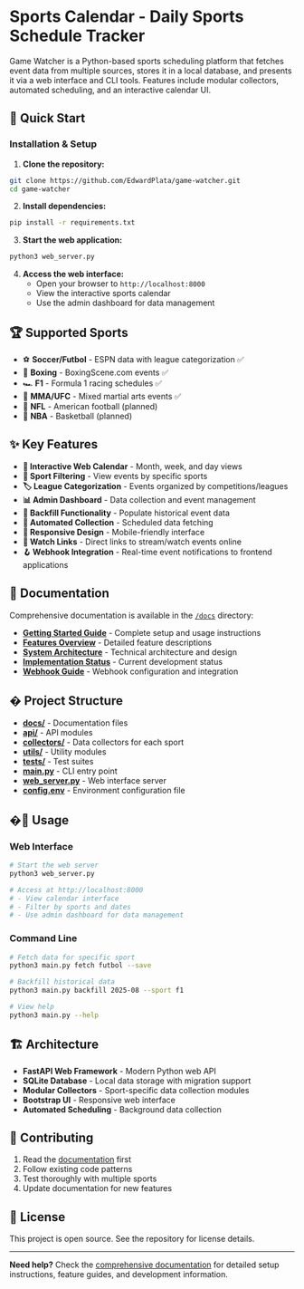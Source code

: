 # Sports Calendar - Daily Sports Schedule Tracker

Game Watcher is a Python-based sports scheduling platform that fetches event data from multiple sources, stores it in a local database, and presents it via a web interface and CLI tools.
Features include modular collectors, automated scheduling, and an interactive calendar UI.

## 🚀 Quick Start

### Installation & Setup

1. **Clone the repository:**
```bash
git clone https://github.com/EdwardPlata/game-watcher.git
cd game-watcher
```

2. **Install dependencies:**
```bash
pip install -r requirements.txt
```

3. **Start the web application:**
```bash
python3 web_server.py
```

4. **Access the web interface:**
   - Open your browser to `http://localhost:8000`
   - View the interactive sports calendar
   - Use the admin dashboard for data management

## 🏆 Supported Sports

- ⚽ **Soccer/Futbol** - ESPN data with league categorization ✅
- 🥊 **Boxing** - BoxingScene.com events ✅
- 🏎️ **F1** - Formula 1 racing schedules ✅
- 🥋 **MMA/UFC** - Mixed martial arts events ✅
- 🏈 **NFL** - American football (planned)
- 🏀 **NBA** - Basketball (planned)

## ✨ Key Features

- **📅 Interactive Web Calendar** - Month, week, and day views
- **🎯 Sport Filtering** - View events by specific sports
- **🏷️ League Categorization** - Events organized by competitions/leagues
- **📊 Admin Dashboard** - Data collection and event management
- **🔄 Backfill Functionality** - Populate historical event data
- **🤖 Automated Collection** - Scheduled data fetching
- **📱 Responsive Design** - Mobile-friendly interface
- **🔗 Watch Links** - Direct links to stream/watch events online
- **🪝 Webhook Integration** - Real-time event notifications to frontend applications

## 📖 Documentation

Comprehensive documentation is available in the [`/docs`](./docs/) directory:

- **[Getting Started Guide](./docs/README.md)** - Complete setup and usage instructions
- **[Features Overview](./docs/FEATURES_SUMMARY.md)** - Detailed feature descriptions
- **[System Architecture](./docs/ARCHITECTURE.md)** - Technical architecture and design
- **[Implementation Status](./docs/IMPLEMENTATION_COMPLETE.md)** - Current development status
- **[Webhook Guide](./docs/WEBHOOK_GUIDE.md)** - Webhook configuration and integration

## � Project Structure

- **[docs/](./docs/)** - Documentation files
- **[api/](./api/)** - API modules
- **[collectors/](./collectors/)** - Data collectors for each sport
- **[utils/](./utils/)** - Utility modules
- **[tests/](./tests/)** - Test suites
- **[main.py](./main.py)** - CLI entry point
- **[web_server.py](./web_server.py)** - Web interface server
- **[config.env](./config.env)** - Environment configuration file

## �🔧 Usage

### Web Interface
```bash
# Start the web server
python3 web_server.py

# Access at http://localhost:8000
# - View calendar interface
# - Filter by sports and dates
# - Use admin dashboard for data management
```

### Command Line
```bash
# Fetch data for specific sport
python3 main.py fetch futbol --save

# Backfill historical data
python3 main.py backfill 2025-08 --sport f1

# View help
python3 main.py --help
```

## 🏗️ Architecture

- **FastAPI Web Framework** - Modern Python web API
- **SQLite Database** - Local data storage with migration support
- **Modular Collectors** - Sport-specific data collection modules
- **Bootstrap UI** - Responsive web interface
- **Automated Scheduling** - Background data collection

## 🤝 Contributing

1. Read the [documentation](./docs/README.md) first
2. Follow existing code patterns
3. Test thoroughly with multiple sports
4. Update documentation for new features

## 📄 License

This project is open source. See the repository for license details.

---

**Need help?** Check the [comprehensive documentation](./docs/README.md) for detailed setup instructions, feature guides, and development information.
